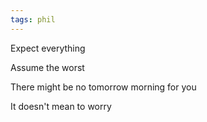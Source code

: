 ```yaml
---
tags: phil
---
```



Expect everything

Assume the worst

There might be no tomorrow morning for you 

It doesn't mean to worry 

